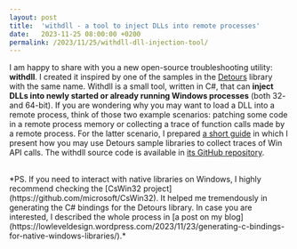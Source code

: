 ```yaml
---
layout: post
title:  'withdll - a tool to inject DLLs into remote processes'
date:   2023-11-25 08:00:00 +0200
permalink: /2023/11/25/withdll-dll-injection-tool/
---
```


I am happy to share with you a new open-source troubleshooting utility: **withdll**. I created it inspired by one of the samples in the [Detours](https://github.com/microsoft/Detours) library with the same name. Withdll is a small tool, written in C#, that can **inject DLLs into newly started or already running Windows processes** (both 32- and 64-bit). If you are wondering why you may want to load a DLL into a remote process, think of those two example scenarios: patching some code in a remote process memory or collecting a trace of function calls made by a remote process. For the latter scenario, I prepared [a short guide](https://wtrace.net/guides/using-withdll-and-detours-to-trace-winapi/) in which I present how you may use Detours sample libraries to collect traces of Win API calls. The withdll source code is available in [its GitHub repository](https://github.com/lowleveldesign/withdll).

<br />
*PS. If you need to interact with native libraries on Windows, I highly recommend checking the [CsWin32 project](https://github.com/microsoft/CsWin32). It helped me tremendously in generating the C# bindings for the Detours library. In case you are interested, I described the whole process in [a post on my blog](https://lowleveldesign.wordpress.com/2023/11/23/generating-c-bindings-for-native-windows-libraries/).*
